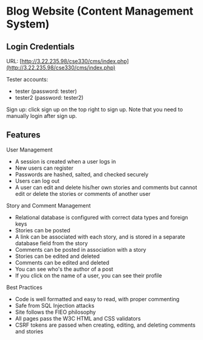 # Blog Website (Content Management System)

## Login Credentials

URL: [http://3.22.235.98/cse330/cms/index.php](http://3.22.235.98/cse330/cms/index.php)

Tester accounts:
* tester (password: tester)
* tester2 (password: tester2)

Sign up:
click sign up on the top right to sign up. Note that you need to manually login after sign up.

## Features

User Management

* A session is created when a user logs in
* New users can register
* Passwords are hashed, salted, and checked securely
* Users can log out
* A user can edit and delete his/her own stories and comments but cannot edit or delete the stories or comments of another user

Story and Comment Management

* Relational database is configured with correct data types and foreign keys
* Stories can be posted
* A link can be associated with each story, and is stored in a separate database field from the story
* Comments can be posted in association with a story
* Stories can be edited and deleted
* Comments can be edited and deleted
* You can see who's the author of a post
* If you click on the name of a user, you can see their profile

Best Practices
* Code is well formatted and easy to read, with proper commenting
* Safe from SQL Injection attacks
* Site follows the FIEO philosophy
* All pages pass the W3C HTML and CSS validators
* CSRF tokens are passed when creating, editing, and deleting comments and stories

